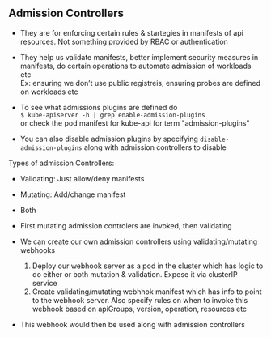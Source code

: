 ## Admission Controllers

- They are for enforcing  certain rules & startegies in manifests of api resources. Not something provided by RBAC or authentication  

- They help us validate manifests, better implement security measures in manifests, do certain operations to automate admission of workloads etc  
Ex: ensuring we don’t use public registreis, ensuring probes are defined on workloads etc

- To see what admissions plugins are defined do  
`$ kube-apiserver -h | grep enable-admission-plugins`  
or check the pod manifest for kube-api for term "admission-plugins"

- You can also disable admission plugins by specifying `disable-admission-plugins` along with admission controllers to disable

Types of admission Controllers:
- Validating: Just allow/deny manifests
- Mutating: Add/change manifest
- Both

- First mutating admission controlers are invoked, then validating

- We can create our own admission controllers using validating/mutating webhooks
	1. Deploy our webhook server as a pod in the cluster which has logic to do either or both mutation & validation. Expose it via clusterIP service
	2. Create validating/mutating webhhok manifest which has info to point to the webhook server. Also specify rules on when to invoke this webhook based on apiGroups, version, operation, resources etc

- This webhook would then be used along with admission controllers
	
